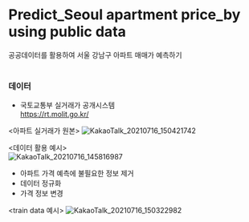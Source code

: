 # Predict_Seoul apartment price_by using public data
공공데이터를 활용하여 서울 강남구 아파트 매매가 예측하기
<br>
<br>

### 데이터
- 국토교통부 실거래가 공개시스템
<br> https://rt.molit.go.kr/

<아파트 실거래가 원본>
![KakaoTalk_20210716_150421742](https://user-images.githubusercontent.com/59918820/125900077-784e49ef-bebc-45d8-93e9-5aa42445a157.png)

<데이터 활용 예시><br>
![KakaoTalk_20210716_145816987](https://user-images.githubusercontent.com/59918820/125899467-fc2cc29d-c2a3-4a1e-859a-24b202cf74f2.png)

- 아파트 가격 예측에 불필요한 정보 제거
- 데이터 정규화
- 가격 정보 변경

<train data 예시>
![KakaoTalk_20210716_150322982](https://user-images.githubusercontent.com/59918820/125900101-660d2b15-dcc6-4d12-9972-03a3a4fb14c8.png)
